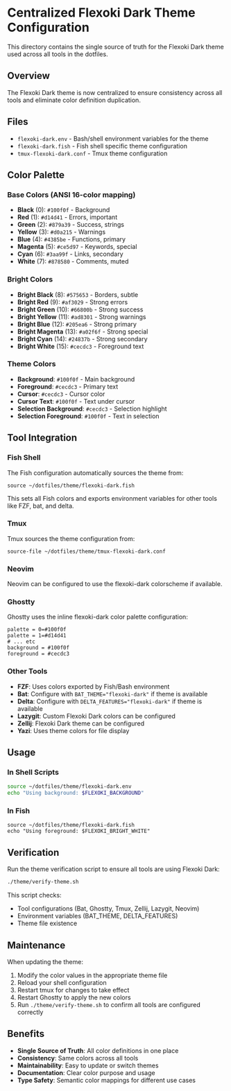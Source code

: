 # Centralized Flexoki Dark Theme Configuration

This directory contains the single source of truth for the Flexoki Dark theme used across all tools in the dotfiles.

## Overview

The Flexoki Dark theme is now centralized to ensure consistency across all tools and eliminate color definition duplication.

## Files

- `flexoki-dark.env` - Bash/shell environment variables for the theme
- `flexoki-dark.fish` - Fish shell specific theme configuration
- `tmux-flexoki-dark.conf` - Tmux theme configuration

## Color Palette

### Base Colors (ANSI 16-color mapping)
- **Black** (0): `#100f0f` - Background
- **Red** (1): `#d14d41` - Errors, important
- **Green** (2): `#879a39` - Success, strings
- **Yellow** (3): `#d0a215` - Warnings
- **Blue** (4): `#4385be` - Functions, primary
- **Magenta** (5): `#ce5d97` - Keywords, special
- **Cyan** (6): `#3aa99f` - Links, secondary
- **White** (7): `#878580` - Comments, muted

### Bright Colors
- **Bright Black** (8): `#575653` - Borders, subtle
- **Bright Red** (9): `#af3029` - Strong errors
- **Bright Green** (10): `#66800b` - Strong success
- **Bright Yellow** (11): `#ad8301` - Strong warnings
- **Bright Blue** (12): `#205ea6` - Strong primary
- **Bright Magenta** (13): `#a02f6f` - Strong special
- **Bright Cyan** (14): `#24837b` - Strong secondary
- **Bright White** (15): `#cecdc3` - Foreground text

### Theme Colors
- **Background**: `#100f0f` - Main background
- **Foreground**: `#cecdc3` - Primary text
- **Cursor**: `#cecdc3` - Cursor color
- **Cursor Text**: `#100f0f` - Text under cursor
- **Selection Background**: `#cecdc3` - Selection highlight
- **Selection Foreground**: `#100f0f` - Text in selection

## Tool Integration

### Fish Shell
The Fish configuration automatically sources the theme from:
```fish
source ~/dotfiles/theme/flexoki-dark.fish
```

This sets all Fish colors and exports environment variables for other tools like FZF, bat, and delta.

### Tmux
Tmux sources the theme configuration from:
```tmux
source-file ~/dotfiles/theme/tmux-flexoki-dark.conf
```

### Neovim
Neovim can be configured to use the flexoki-dark colorscheme if available.

### Ghostty
Ghostty uses the inline flexoki-dark color palette configuration:
```
palette = 0=#100f0f
palette = 1=#d14d41
# ... etc
background = #100f0f
foreground = #cecdc3
```

### Other Tools
- **FZF**: Uses colors exported by Fish/Bash environment
- **Bat**: Configure with `BAT_THEME="flexoki-dark"` if theme is available
- **Delta**: Configure with `DELTA_FEATURES="flexoki-dark"` if theme is available
- **Lazygit**: Custom Flexoki Dark colors can be configured
- **Zellij**: Flexoki Dark theme can be configured
- **Yazi**: Uses theme colors for file display

## Usage

### In Shell Scripts
```bash
source ~/dotfiles/theme/flexoki-dark.env
echo "Using background: $FLEXOKI_BACKGROUND"
```

### In Fish
```fish
source ~/dotfiles/theme/flexoki-dark.fish
echo "Using foreground: $FLEXOKI_BRIGHT_WHITE"
```

## Verification

Run the theme verification script to ensure all tools are using Flexoki Dark:
```bash
./theme/verify-theme.sh
```

This script checks:
- Tool configurations (Bat, Ghostty, Tmux, Zellij, Lazygit, Neovim)
- Environment variables (BAT_THEME, DELTA_FEATURES)
- Theme file existence

## Maintenance

When updating the theme:
1. Modify the color values in the appropriate theme file
2. Reload your shell configuration
3. Restart tmux for changes to take effect
4. Restart Ghostty to apply the new colors
5. Run `./theme/verify-theme.sh` to confirm all tools are configured correctly

## Benefits

- **Single Source of Truth**: All color definitions in one place
- **Consistency**: Same colors across all tools
- **Maintainability**: Easy to update or switch themes
- **Documentation**: Clear color purpose and usage
- **Type Safety**: Semantic color mappings for different use cases
